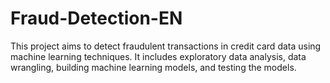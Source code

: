 # Fraud-Detection-EN
This project aims to detect fraudulent transactions in credit card data using machine learning techniques. It includes exploratory data analysis, data wrangling, building machine learning models, and testing the models.
